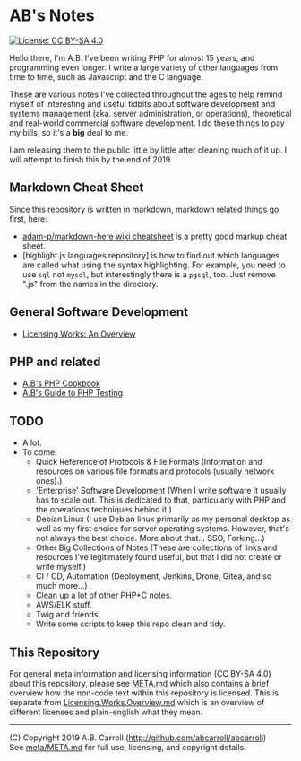 # AB's Notes

[![License: CC BY-SA 4.0](https://img.shields.io/badge/License-CC%20BY--SA%204.0-lightgrey.svg)](https://creativecommons.org/licenses/by-sa/4.0/)

Hello there, I'm A.B.  I've been writing PHP for almost 15 years, and programming even longer.  I write a large variety 
of other languages from time to time, such as Javascript and the C language.

These are various notes I've collected throughout the ages to help remind myself of interesting and useful tidbits about
software development and systems management (aka. server administration, or operations), theoretical and real-world 
commercial software development.   I do these things to pay my bills, so it's a **big** deal to me.

I am releasing them to the public little by little after cleaning much of it up.  I will attempt to finish this by the
end of 2019. 

## Markdown Cheat Sheet

Since this repository is written in markdown, markdown related things go first, here:

 - [adam-p/markdown-here wiki cheatsheet] is a pretty good markup cheat sheet.
 - [highlight.js languages repository] is how to find out which languages are called what using the syntax highlighting.
 For example, you need to use `sql` not `mysql`, but interestingly there is a `pgsql`, too.  Just remove ".js" from the 
 names in the directory.

## General Software Development

 - [Licensing Works: An Overview](Licensing.Works.Overview.md)

## PHP and related

 - [A.B's PHP Cookbook](PHP.Cookbook.md)
 - [A.B's Guide to PHP Testing](PHP.Testing.md)

 
## TODO

 - A lot.  
 - To come:
   - Quick Reference of Protocols & File Formats (Information and resources on various file formats and protocols (usually network ones).)
   - 'Enterprise' Software Development (When I write software it usually has to scale out.  This is dedicated to that, particularly with PHP and the operations techniques behind it.) 
   - Debian Linux (I use Debian linux primarily as my personal desktop as well as my first choice for server operating systems.  However, that's not always the best choice.  More about that... SSO, Forking...)
   - Other Big Collections of Notes (These are collections of links and resources I've legitimately found useful, but that I did not create or write myself.)
   - CI / CD, Automation (Deployment, Jenkins, Drone, Gitea, and so much more...)
   - Clean up a lot of other PHP+C notes.
   - AWS/ELK stuff.
   - Twig and friends
   - Write some scripts to keep this repo clean and tidy.
   

## This Repository

For general meta information and licensing information (CC BY-SA 4.0) about this repository, please see [META.md] which
also contains a brief overview how the non-code text within this repository is licensed.  This is separate from 
[Licensing.Works.Overview.md] which is an overview of different licenses and plain-english what they mean.

[Licensing.Works.Overview.md]: Licensing.Works.Overview.md

---
(C) Copyright 2019 A.B. Carroll (http://github.com/abcarroll/abcarroll)  \
See [meta/META.md](meta/META.md) for full use, licensing, and copyright details.

[adam-p/markdown-here wiki cheatsheet]: https://github.com/adam-p/markdown-here/wiki/Markdown-Cheatsheet

[META.md]: meta/META.md
